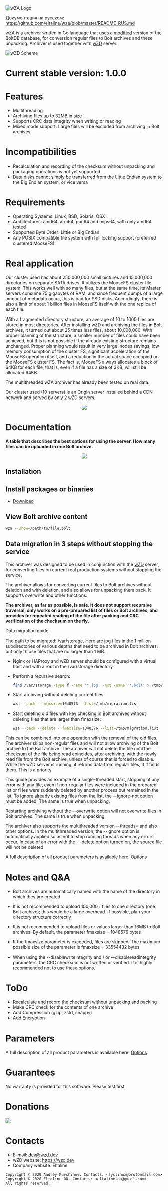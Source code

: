 <img src="/images/logo.png" alt="wZA Logo"/>

Документация на русском: https://github.com/eltaline/wza/blob/master/README-RUS.md

wZA is a archiver written in Go language that uses a <a href=https://github.com/eltaline/bolt>modified</a> version of the BoltDB database,
for conversion regular files to Bolt аrchives and these unpacking. Archiver is used together with <a href=https://github.com/eltaline/wzd>wZD</a> server.

<img src="/images/wzd-scheme.png" alt="wZD Scheme"/>

Current stable version: 1.0.0
========

Features
========

- Multithreading
- Archiving files up to 32MB in size
- Supports CRC data integrity when writing or reading
- Mixed mode support. Large files will be excluded from archiving in Bolt archives

Incompatibilities
========

- Recalculation and recording of the checksum without unpacking and packaging operations is not yet supported
- Data disks cannot simply be transferred from the Little Endian system to the Big Endian system, or vice versa

Requirements
========

- Operating Systems: Linux, BSD, Solaris, OSX
- Architectures: amd64, arm64, ppc64 and mips64, with only amd64 tested
- Supported Byte Order: Little or Big Endian
- Any POSIX compatible file system with full locking support (preferred clustered MooseFS)

Real application
========

Our cluster used has about 250,000,000 small pictures and 15,000,000 directories on separate SATA drives. It utilizes the MooseFS cluster file system. This works well with so many files, but at the same time, its Master servers consume 75 gigabytes of RAM, and since frequent dumps of a large amount of metadata occur, this is bad for SSD disks. Accordingly, there is also a limit of about 1 billion files in MooseFS itself with the one replica of each file.

With a fragmented directory structure, an average of 10 to 1000 files are stored in most directories. After installing wZD and archiving the files in Bolt archives, it turned out about 25 times less files, about 10,000,000. With proper planning of the structure, a smaller number of files could have been achieved, but this is not possible if the already existing structure remains unchanged. Proper planning would result in very large inodes savings, low memory consumption of the cluster FS, significant acceleration of the MooseFS operation itself, and a reduction in the actual space occupied on the MooseFS cluster FS. The fact is, MooseFS always allocates a block of 64KB for each file, that is, even if a file has a size of 3KB, will still be allocated 64KB.

The multithreaded wZA archiver has already been tested on real data.

Our cluster used (10 servers) is an Origin server installed behind a CDN network and served by only 2 wZD servers.

<p align="center">
<img align="center" src="/images/reduction-full.png"/>
</p>

Documentation
========

<b>A table that describes the best options for using the server. How many files can be uploaded in one Bolt archive.</b>

<p align="center">
<img align="center" src="/images/optimal.png"/>
</p>

Installation
------------

Install packages or binaries
------------

- <a href=https://github.com/eltaline/wza/releases>Download</a>

View Bolt archive content
------------

```bash
wza --show=/path/to/file.bolt
```

Data migration in 3 steps without stopping the service
------------

This archiver was designed to be used in conjunction with the <a href=https://github.com/eltaline/wzd>wZD</a> server,
for converting files on current real production systems without stopping the service.

The archiver allows for converting current files to Bolt archives without deletion and with deletion, and also allows for unpacking them back. It supports overwrite and other functions.

**The archiver, as far as possible, is safe. It does not support recursive traversal, only works on a pre-prepared list of files or Bolt archives, and provides for repeated reading of the file after packing and CRC verification of the checksum on the fly.**

Data migration guide:

The path to be migrated: /var/storage. Here are jpg files in the 1 million subdirectories of various depths that need to be archived in Bolt archives, but only th
ose files that are no larger than 1 MB.

- Nginx or HAProxy and wZD server should be configured with a virtual host and with a root in the /var/storage directory

- Perform a recursive search:

   ```bash
   find /var/storage -type f -name '*.jpg' -not -name '*.bolt' > /tmp/migration.list
   ```

- Start archiving without deleting current files:

   ```bash
   wza --pack --fmaxsize=1048576 --list=/tmp/migration.list
   ```

- Start deleting old files with key checking in Bolt archives without deleting files that are larger than fmaxsize:

  ```bash
  wza --pack --delete --fmaxsize=1048576 --list=/tmp/migration.list
  ```

This can be combined into one operation with the removal of the old files.
The archiver skips non-regular files and will not allow archiving of the Bolt archive to the Bolt archive.
The archiver will not delete the file until the checksum of the file being read coincides, after archiving, with the newly read file from the Bolt archive, unless
 of course that is forced to disable.
While the wZD server is running, it returns data from regular files, if it finds them. This is a priority.

This guide provides an example of a single-threaded start, stopping at any error with any file, even if non-regular files were included in the prepared list or fi
les were suddenly deleted by another process but remained in the list. To ignore already existing files from the list, the --ignore-not option must be added. The
same is true when unpacking.

Restarting archiving without the --overwrite option will not overwrite files in Bolt archives. The same is true when unpacking.

The archiver also supports the multithreaded version --threads= and also other options.
In the multithreaded version, the --ignore option is automatically applied so as not to stop running threads when any errors occur. In case of an error with the -
-delete option turned on, the source file will not be deleted.

A full description of all product parameters is available here: <a href="/OPTIONS.md">Options</a>

Notes and Q&A
========

- Bolt archives are automatically named with the name of the directory in which they are created

- It is not recommended to upload 100,000+ files to one directory (one Bolt archive); this would be a large overhead. If possible, plan your directory structure correctly

- It is not recommended to upload files or values larger than 16MB to Bolt archives. By default, the parameter fmaxsize = 1048576 bytes

- If the fmaxsize parameter is exceeded, files are skipped. The maximum possible size of the parameter is fmaxsize = 33554432 bytes

- When using the --disablewriteintegrity and / or --disablereadintegrity parameters, the CRC checksum is not written or verified. It is highly recommended not to use these options.

ToDo
========

- Recalculate and record the checksum without unpacking and packing
- Make CRC check for the contents of one archive
- Add Compression (gzip, zstd, snappy)
- Add Encryption

Parameters
========

A full description of all product parameters is available here: <a href="/OPTIONS-RUS.md">Options</a>

Guarantees
========

No warranty is provided for this software. Please test first

Donations
========

<a href="https://www.paypal.me/xwzd"><img src="/images/paypal.png"><a/>

Contacts
========

- E-mail: dev@wzd.dev
- wZD website: https://wzd.dev
- Company website: Eltaline

```
Copyright © 2020 Andrey Kuvshinov. Contacts: <syslinux@protonmail.com>
Copyright © 2020 Eltaline OU. Contacts: <eltaline.ou@gmail.com>
All rights reserved.
```
